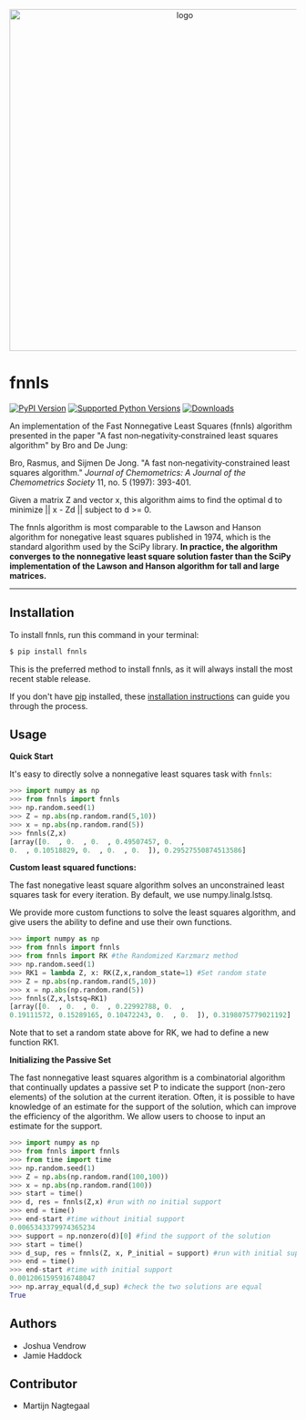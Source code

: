 <p align="center">
<img width="600" src="https://raw.githubusercontent.com/jvendrow/fnnls/master/fnnls_logo.png?raw=true" alt="logo">
</p>

# fnnls

[![PyPI Version](https://img.shields.io/pypi/v/fnnls.svg)](https://pypi.org/project/fnnls/)
[![Supported Python Versions](https://img.shields.io/pypi/pyversions/fnnls.svg)](https://pypi.org/project/fnnls/)
[![Downloads](https://pepy.tech/badge/fnnls)](https://pepy.tech/project/fnnls)

An implementation of the Fast Nonnegative Least Squares (fnnls) algorithm presented in the paper "A fast non‐negativity‐constrained least squares algorithm" by Bro and De Jung:

Bro, Rasmus, and Sijmen De Jong. "A fast non‐negativity‐constrained least squares algorithm." _Journal of Chemometrics: A Journal of the Chemometrics Society_ 11, no. 5 (1997): 393-401.

Given a matrix Z and vector x, this algorithm aims to find the optimal d to minimize || x - Zd || subject to d >= 0.

The fnnls algorithm is most comparable to the Lawson and Hanson algorithm for nonegative least squares published in 1974, which is the standard algorithm used by the SciPy library. **In practice, the algorithm converges to the nonnegative least square solution faster than the SciPy implementation of the Lawson and Hanson algorithm for tall and large matrices.** 

---

## Installation

To install fnnls, run this command in your terminal:

```bash
$ pip install fnnls
```

This is the preferred method to install fnnls, as it will always install the most recent stable release.

If you don't have [pip](https://pip.pypa.io) installed, these [installation instructions](http://docs.python-guide.org/en/latest/starting/installation/) can guide
you through the process.

## Usage

**Quick Start**

It's easy to directly solve a nonnegative least squares task with `fnnls`: 
```python
>>> import numpy as np
>>> from fnnls import fnnls
>>> np.random.seed(1)
>>> Z = np.abs(np.random.rand(5,10)) 
>>> x = np.abs(np.random.rand(5))
>>> fnnls(Z,x)
[array([0.  , 0.  , 0.  , 0.49507457, 0.  ,
0.  , 0.10518829, 0.  , 0.  , 0.  ]), 0.29527550874513586]

```
**Custom least squared functions:**

The fast nonegative least square algorithm solves an unconstrained least squares task for every iteration. By default, we use numpy.linalg.lstsq. 

We provide more custom functions to solve the least squares algorithm, and give users the ability to define and use their own functions. 
```python
>>> import numpy as np
>>> from fnnls import fnnls
>>> from fnnls import RK #the Randomized Karzmarz method
>>> np.random.seed(1)
>>> RK1 = lambda Z, x: RK(Z,x,random_state=1) #Set random state
>>> Z = np.abs(np.random.rand(5,10)) 
>>> x = np.abs(np.random.rand(5))
>>> fnnls(Z,x,lstsq=RK1)
[array([0.  , 0.  , 0.  , 0.22992788, 0.  ,
0.19111572, 0.15289165, 0.10472243, 0.  , 0.  ]), 0.3198075779021192]
```
Note that to set a random state above for RK, we had to define a new function RK1.

**Initializing the Passive Set**

The fast nonnegative least squares algorithm is a combinatorial algorithm that continually updates a passive set P to indicate the support (non-zero elements) of the solution at the current iteration. Often, it is possible to have knowledge of an estimate for the support of the solution, which can improve the efficiency of the algorithm. We allow users to choose to input an estimate for the support.
```python
>>> import numpy as np
>>> from fnnls import fnnls
>>> from time import time
>>> np.random.seed(1)
>>> Z = np.abs(np.random.rand(100,100))
>>> x = np.abs(np.random.rand(100))
>>> start = time()
>>> d, res = fnnls(Z,x) #run with no initial support
>>> end = time()
>>> end-start #time without initial support
0.0065343379974365234
>>> support = np.nonzero(d)[0] #find the support of the solution
>>> start = time()
>>> d_sup, res = fnnls(Z, x, P_initial = support) #run with initial support
>>> end = time()
>>> end-start #time with initial support
0.0012061595916748047
>>> np.array_equal(d,d_sup) #check the two solutions are equal
True
```

## Authors
* Joshua Vendrow
* Jamie Haddock

## Contributor
* Martijn Nagtegaal
